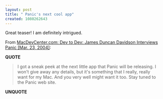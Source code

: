 ```yaml
---
layout: post
title: " Panic's next cool app"
created: 1080262643
---
```

Great teaser! I am definitely intrigued.  

From <a href="http://www.macdevcenter.com/pub/a/mac/2004/03/23/panic.html">MacDevCenter.com: Dev to Dev: James Duncan Davidson Interviews Panic [Mar. 23, 2004]</a>:
<p><strong>QUOTE</strong></p><blockquote>I got a sneak peek at the next little app that Panic will be releasing. I won't give away any details, but it's something that I really, really want for my Mac. And you very well might want it too. Stay tuned to the Panic web site.</blockquote><p><strong>UNQUOTE</strong></p>

